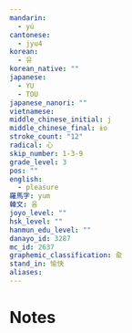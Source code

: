 ```yaml
---
mandarin:
  - yú
cantonese:
  - jyu4
korean:
  - 유
korean_native: ""
japanese:
  - YU
  - TOU
japanese_nanori: ""
vietnamese:
middle_chinese_initial: j
middle_chinese_final: ɨo
stroke_count: "12"
radical: 心
skip_number: 1-3-9
grade_level: 3
pos: ""
english:
  - pleasure
羅馬字: yum
韓文: 윰
joyo_level: ""
hsk_level: ""
hanmun_edu_level: ""
danayo_id: 3287
mc_id: 2637
graphemic_classification: 兪
stand_in: 愉快
aliases:
---
```


# Notes
